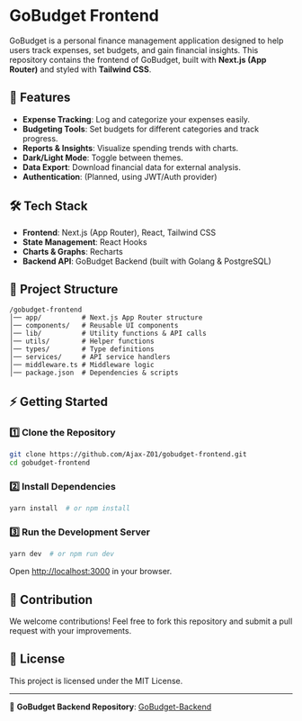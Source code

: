 # GoBudget Frontend

GoBudget is a personal finance management application designed to help users track expenses, set budgets, and gain financial insights. This repository contains the frontend of GoBudget, built with **Next.js (App Router)** and styled with **Tailwind CSS**.

## 🚀 Features
- **Expense Tracking**: Log and categorize your expenses easily.
- **Budgeting Tools**: Set budgets for different categories and track progress.
- **Reports & Insights**: Visualize spending trends with charts.
- **Dark/Light Mode**: Toggle between themes.
- **Data Export**: Download financial data for external analysis.
- **Authentication**: (Planned, using JWT/Auth provider)

## 🛠️ Tech Stack
- **Frontend**: Next.js (App Router), React, Tailwind CSS
- **State Management**: React Hooks
- **Charts & Graphs**: Recharts
- **Backend API**: GoBudget Backend (built with Golang & PostgreSQL)

## 📂 Project Structure
```
/gobudget-frontend
│── app/          # Next.js App Router structure
│── components/   # Reusable UI components
│── lib/          # Utility functions & API calls
│── utils/        # Helper functions
│── types/        # Type definitions
│── services/     # API service handlers
│── middleware.ts # Middleware logic
│── package.json  # Dependencies & scripts
```

## ⚡ Getting Started
### 1️⃣ Clone the Repository
```sh
git clone https://github.com/Ajax-Z01/gobudget-frontend.git
cd gobudget-frontend
```

### 2️⃣ Install Dependencies
```sh
yarn install  # or npm install
```

### 3️⃣ Run the Development Server
```sh
yarn dev  # or npm run dev
```
Open [http://localhost:3000](http://localhost:3000) in your browser.

## 🤝 Contribution
We welcome contributions! Feel free to fork this repository and submit a pull request with your improvements.

## 📜 License
This project is licensed under the MIT License.

---
🔗 **GoBudget Backend Repository**: [GoBudget-Backend](https://github.com/Ajax-Z01/gobudget-backend)

